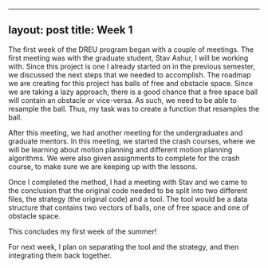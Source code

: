 
---
layout: post
title: Week 1
---
The first week of the DREU program began with a couple of meetings. The first meeting was with the graduate student, Stav Ashur, I will be working with. Since this project is one I already started on in the previous semester, we discussed the next steps that we needed to accomplish. The roadmap we are creating for this project has balls of free and obstacle space. Since we are taking a lazy approach, there is a good chance that a free space ball will contain an obstacle or vice-versa. As such, we need to be able to resample the ball. Thus, my task was to create a function that resamples the ball.

After this meeting, we had another meeting for the undergraduates and graduate mentors. In this meeting, we started the crash courses, where we will be learning about motion planning and different motion planning algorithms. We were also given assignments to complete for the crash course, to make sure we are keeping up with the lessons. 

Once I completed the method, I had a meeting with Stav and we came to the conclusion that the original code needed to be split into two different files, the strategy (the original code) and a tool. The tool would be a data structure that contains two vectors of balls, one of free space and one of obstacle space.

This concludes my first week of the summer! 

For next week, I plan on separating the tool and the strategy, and then integrating them back together.
